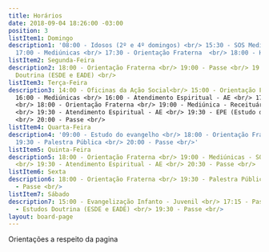 ```yaml
---
title: Horários
date: 2018-09-04 18:26:00 -03:00
position: 3
listItem1: Domingo
description1: '08:00 - Idosos (2º e 4º domingos) <br/> 15:30 - SOS Mediúnico <br/>
  17:00 - Mediúnicas <br/> 17:30 - Orientação Fraterna  <br/> 18:00 - Hora da prece'
listItem2: Segunda-Feira
description2: 18:00 - Orientação Fraterna <br/> 19:00 - Passe <br/> 19:30 - Estudos
  Doutrina (ESDE e EADE) <br/>
listItem3: Terça-Feira
description3: 14:00 - Oficinas da Ação Social<br/> 15:00 - Orientação Fraterna <br/>
  16:00 - Mediúnicas <br/> 16:00 - Atendimento Espiritual - AE <br/> 17:00 - Passe
  <br/> 18:00 - Orientação Fraterna <br/> 19:00 - Mediúnica - Receituário Mediúnico
  <br/> 19:30 - Atendimento Espiritual - AE <br/> 19:30 - EPE (Estudo da Doutrina)
  <br/> 20:00 - Passe <br/>
listItem4: Quarta-Feira
description4: '09:00 - Estudo do evangelho <br/> 18:00 - Orientação Fraterna <br/>
  19:30 - Palestra Pública <br/> 20:00 - Passe <br/>'
listItem5: Quinta-Feira
description5: 18:00 - Orientação Fraterna <br/> 19:00 - Mediúnicas - SOS Mediúnico
  <br/> 19:30 - Atendimento Espiritual - AE <br/> 20:30 - Passe <br/>
listItem6: Sexta
description6: 18:00 - Orientação Fraterna <br/> 19:30 - Palestra Pública <br/> 20:30
  - Passe <br/>
listItem7: Sábado
description7: 15:00 - Evangelização Infanto - Juvenil <br/> 17:15 - Passe <br/> 17:30
  - Estudos Doutrina (ESDE e EADE) <br/> 19:30 - Passe <br/>
layout: board-page
---
```


Orientações a respeito da pagina
